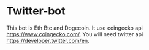 # Twitter-bot
This bot is Eth Btc and Dogecoin.
It use coingecko api https://www.coingecko.com/.
You will need twitter api https://developer.twitter.com/en.
